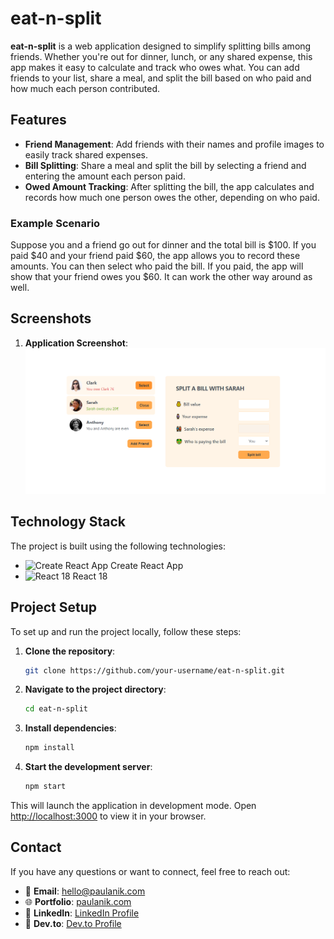 # eat-n-split

**eat-n-split** is a web application designed to simplify splitting bills among friends. Whether you're out for dinner, lunch, or any shared expense, this app makes it easy to calculate and track who owes what. You can add friends to your list, share a meal, and split the bill based on who paid and how much each person contributed.

## Features

- **Friend Management**: Add friends with their names and profile images to easily track shared expenses.
- **Bill Splitting**: Share a meal and split the bill by selecting a friend and entering the amount each person paid.
- **Owed Amount Tracking**: After splitting the bill, the app calculates and records how much one person owes the other, depending on who paid.

### Example Scenario

Suppose you and a friend go out for dinner and the total bill is $100. If you paid $40 and your friend paid $60, the app allows you to record these amounts. You can then select who paid the bill. If you paid, the app will show that your friend owes you $60. It can work the other way around as well.

## Screenshots

1. **Application Screenshot**: ![Eat-n-Split](screenshots/eat-n-split%20home.PNG)

## Technology Stack

The project is built using the following technologies:

- ![Create React App](https://img.shields.io/badge/Create%20React%20App-09D3AC?style=for-the-badge&logo=create-react-app&logoColor=white) Create React App
- ![React 18](https://img.shields.io/badge/React-20232A?style=for-the-badge&logo=react&logoColor=61DAFB) React 18

## Project Setup

To set up and run the project locally, follow these steps:

1. **Clone the repository**:

   ```bash
   git clone https://github.com/your-username/eat-n-split.git
   ```

2. **Navigate to the project directory**:

   ```bash
   cd eat-n-split
   ```

3. **Install dependencies**:

   ```bash
   npm install
   ```

4. **Start the development server**:
   ```bash
   npm start
   ```

This will launch the application in development mode. Open [http://localhost:3000](http://localhost:3000) to view it in your browser.

## Contact

If you have any questions or want to connect, feel free to reach out:

- 📧 **Email**: [hello@paulanik.com](mailto:hello@paulanik.com)
- 🌐 **Portfolio**: [paulanik.com](https://paulanik.com)
- 💼 **LinkedIn**: [LinkedIn Profile](https://www.linkedin.com/in/anik-paul-dev/)
- 📝 **Dev.to**: [Dev.to Profile](https://dev.to/anikpaul)
